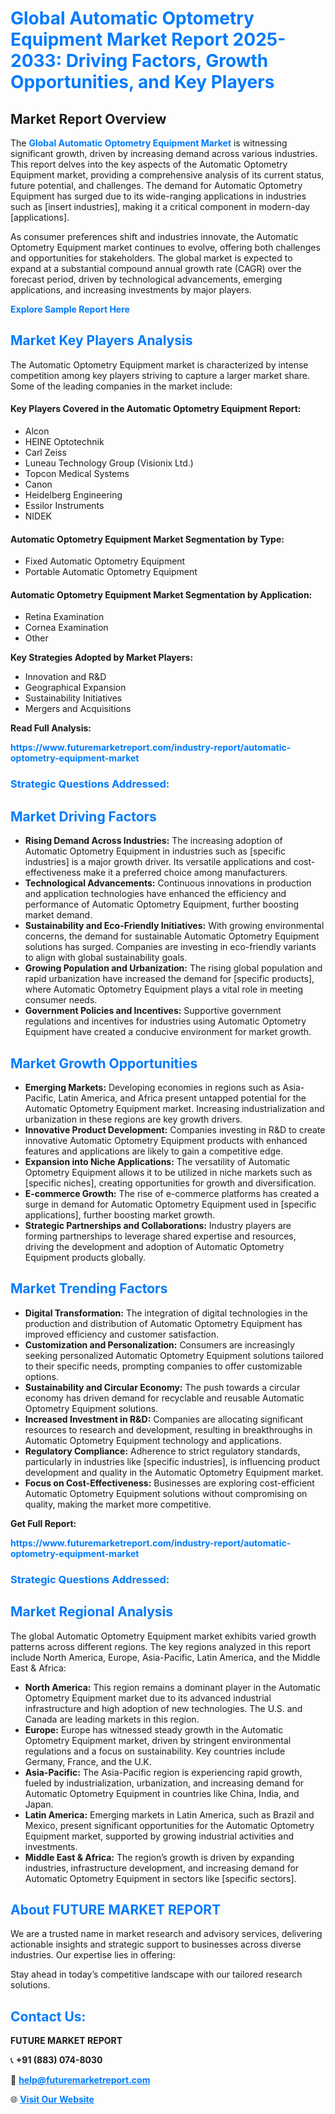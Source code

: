<h1 style="color: #007BFF;">Global Automatic Optometry Equipment Market Report 2025-2033: Driving Factors, Growth Opportunities, and Key Players</h1>

<section id="overview">
<h2>Market Report Overview</h2>
<p>The <a href="https://www.futuremarketreport.com/industry-report/automatic-optometry-equipment-market" style="color: #007BFF; text-decoration: none;"><strong>Global Automatic Optometry Equipment Market</strong></a> is witnessing significant growth, driven by increasing demand across various industries. This report delves into the key aspects of the Automatic Optometry Equipment market, providing a comprehensive analysis of its current status, future potential, and challenges. The demand for Automatic Optometry Equipment has surged due to its wide-ranging applications in industries such as [insert industries], making it a critical component in modern-day [applications].</p>
<p>As consumer preferences shift and industries innovate, the Automatic Optometry Equipment market continues to evolve, offering both challenges and opportunities for stakeholders. The global market is expected to expand at a substantial compound annual growth rate (CAGR) over the forecast period, driven by technological advancements, emerging applications, and increasing investments by major players.</p>
</section>

<section id="overview">
<p><a href="https://www.futuremarketreport.com/request-sample/reportId=64410" style="color: #007BFF; text-decoration: none;"><strong>Explore Sample Report Here</strong></a></p>
</section>

<section id="key-players">
<h2 style="color: #007BFF;">Market Key Players Analysis</h2>
<p>The Automatic Optometry Equipment market is characterized by intense competition among key players striving to capture a larger market share. Some of the leading companies in the market include:</p>
<h4>Key Players Covered in the Automatic Optometry Equipment Report:</h4>
<ul><li>Alcon</li><li>HEINE Optotechnik</li><li>Carl Zeiss</li><li>Luneau Technology Group (Visionix Ltd.)</li><li>Topcon Medical Systems</li><li>Canon</li><li>Heidelberg Engineering</li><li>Essilor Instruments</li><li>NIDEK</li></ul>
<h4>Automatic Optometry Equipment Market Segmentation by Type:</h4>
<ul><li>Fixed Automatic Optometry Equipment</li><li>Portable Automatic Optometry Equipment</li></ul>

<h4>Automatic Optometry Equipment Market Segmentation by Application:</h4>
<ul><li>Retina Examination</li><li>Cornea Examination</li><li>Other</li></ul>
<p><strong>Key Strategies Adopted by Market Players:</strong></p>
<ul>
<li>Innovation and R&D</li>
<li>Geographical Expansion</li>
<li>Sustainability Initiatives</li>
<li>Mergers and Acquisitions</li>
</ul>
</section>

<section>
<p><strong>Read Full Analysis: </strong></p><a href="https://www.futuremarketreport.com/industry-report/automatic-optometry-equipment-market" style="color: #007BFF; text-decoration: none;"><strong>https://www.futuremarketreport.com/industry-report/automatic-optometry-equipment-market</strong></a>
<h3 style="color: #007BFF;">Strategic Questions Addressed:</h3>
</section>

<section id="driving-factors">
<h2 style="color: #007BFF;">Market Driving Factors</h2>
<ul>
<li><strong>Rising Demand Across Industries:</strong> The increasing adoption of Automatic Optometry Equipment in industries such as [specific industries] is a major growth driver. Its versatile applications and cost-effectiveness make it a preferred choice among manufacturers.</li>
<li><strong>Technological Advancements:</strong> Continuous innovations in production and application technologies have enhanced the efficiency and performance of Automatic Optometry Equipment, further boosting market demand.</li>
<li><strong>Sustainability and Eco-Friendly Initiatives:</strong> With growing environmental concerns, the demand for sustainable Automatic Optometry Equipment solutions has surged. Companies are investing in eco-friendly variants to align with global sustainability goals.</li>
<li><strong>Growing Population and Urbanization:</strong> The rising global population and rapid urbanization have increased the demand for [specific products], where Automatic Optometry Equipment plays a vital role in meeting consumer needs.</li>
<li><strong>Government Policies and Incentives:</strong> Supportive government regulations and incentives for industries using Automatic Optometry Equipment have created a conducive environment for market growth.</li>
</ul>
</section>

<section id="growth-opportunities">
<h2 style="color: #007BFF;">Market Growth Opportunities</h2>
<ul>
<li><strong>Emerging Markets:</strong> Developing economies in regions such as Asia-Pacific, Latin America, and Africa present untapped potential for the Automatic Optometry Equipment market. Increasing industrialization and urbanization in these regions are key growth drivers.</li>
<li><strong>Innovative Product Development:</strong> Companies investing in R&D to create innovative Automatic Optometry Equipment products with enhanced features and applications are likely to gain a competitive edge.</li>
<li><strong>Expansion into Niche Applications:</strong> The versatility of Automatic Optometry Equipment allows it to be utilized in niche markets such as [specific niches], creating opportunities for growth and diversification.</li>
<li><strong>E-commerce Growth:</strong> The rise of e-commerce platforms has created a surge in demand for Automatic Optometry Equipment used in [specific applications], further boosting market growth.</li>
<li><strong>Strategic Partnerships and Collaborations:</strong> Industry players are forming partnerships to leverage shared expertise and resources, driving the development and adoption of Automatic Optometry Equipment products globally.</li>
</ul>
</section>

<section id="trending-factors">
<h2 style="color: #007BFF;">Market Trending Factors</h2>
<ul>
<li><strong>Digital Transformation:</strong> The integration of digital technologies in the production and distribution of Automatic Optometry Equipment has improved efficiency and customer satisfaction.</li>
<li><strong>Customization and Personalization:</strong> Consumers are increasingly seeking personalized Automatic Optometry Equipment solutions tailored to their specific needs, prompting companies to offer customizable options.</li>
<li><strong>Sustainability and Circular Economy:</strong> The push towards a circular economy has driven demand for recyclable and reusable Automatic Optometry Equipment solutions.</li>
<li><strong>Increased Investment in R&D:</strong> Companies are allocating significant resources to research and development, resulting in breakthroughs in Automatic Optometry Equipment technology and applications.</li>
<li><strong>Regulatory Compliance:</strong> Adherence to strict regulatory standards, particularly in industries like [specific industries], is influencing product development and quality in the Automatic Optometry Equipment market.</li>
<li><strong>Focus on Cost-Effectiveness:</strong> Businesses are exploring cost-efficient Automatic Optometry Equipment solutions without compromising on quality, making the market more competitive.</li>
</ul>
</section>

<section>
<p><strong>Get Full Report: </strong></p><a href="https://www.futuremarketreport.com/industry-report/automatic-optometry-equipment-market" style="color: #007BFF; text-decoration: none;"><strong>https://www.futuremarketreport.com/industry-report/automatic-optometry-equipment-market</strong></a>
<h3 style="color: #007BFF;">Strategic Questions Addressed:</h3>
</section>


<section id="regional-analysis">
<h2 style="color: #007BFF;">Market Regional Analysis</h2>
<p>The global Automatic Optometry Equipment market exhibits varied growth patterns across different regions. The key regions analyzed in this report include North America, Europe, Asia-Pacific, Latin America, and the Middle East & Africa:</p>
<ul>
<li><strong>North America:</strong> This region remains a dominant player in the Automatic Optometry Equipment market due to its advanced industrial infrastructure and high adoption of new technologies. The U.S. and Canada are leading markets in this region.</li>
<li><strong>Europe:</strong> Europe has witnessed steady growth in the Automatic Optometry Equipment market, driven by stringent environmental regulations and a focus on sustainability. Key countries include Germany, France, and the U.K.</li>
<li><strong>Asia-Pacific:</strong> The Asia-Pacific region is experiencing rapid growth, fueled by industrialization, urbanization, and increasing demand for Automatic Optometry Equipment in countries like China, India, and Japan.</li>
<li><strong>Latin America:</strong> Emerging markets in Latin America, such as Brazil and Mexico, present significant opportunities for the Automatic Optometry Equipment market, supported by growing industrial activities and investments.</li>
<li><strong>Middle East & Africa:</strong> The region’s growth is driven by expanding industries, infrastructure development, and increasing demand for Automatic Optometry Equipment in sectors like [specific sectors].</li>
</ul>
</section>

<footer>
<h2 style="color: #007BFF;">About FUTURE MARKET REPORT</h2>
<p>We are a trusted name in market research and advisory services, delivering actionable insights and strategic support to businesses across diverse industries. Our expertise lies in offering:</p>

<p>Stay ahead in today’s competitive landscape with our tailored research solutions.</p>

<h2 style="color: #007BFF;">Contact Us:</h2>
<p><strong>FUTURE MARKET REPORT</strong></p>
<p>📞 <strong>+91 (883) 074-8030</strong></p>
<p>📧 <strong><a href="mailto:help@futuremarketreport.com" style="color: #007BFF;">help@futuremarketreport.com</a></strong></p>
<p>🌐 <strong><a href="https://www.futuremarketreport.com/" style="color: #007BFF;">Visit Our Website</a></strong></p>
</footer>